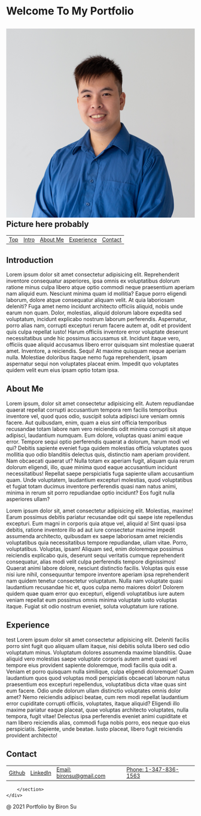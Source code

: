 <!DOCTYPE html>
<html lang="en">
<head>
    <title>Portfolio</title>
    <meta charset="UTF-8">
    <meta http-equiv="X-UA-Compatible" content="IE=edge">
    <meta name="viewport" content="width=device-width, initial-scale=1.0">
    <link rel="stylesheet" href="./style.css" type="text/css">
    <script type="text/javascript" src="./script.js"></script>
</head>
<body>
    <div class="header" id="top">
        <h1 class="hleft">Welcome To My Portfolio</h1>
        <h2 class="hright"> <img class="profilepic" src="./images/Biron Su.jpg" alt="Ello!"> Picture here probably</h2>
    </div>
    <div class="sticky navbar">
        <div class="container">
            <table>
                <tr>
                    <td class="top">
                        <a href="#top">Top</a>
                    </td>
                    <td class="intro">
                        <a href="#intro">Intro</a>
                    </td>
                    <td class="about">
                        <a href="#about">About Me</a>
                    </td>
                    <td class="experience">
                        <a href="#experience">Experience</a>
                    </td>
                    <td class="contact">
                        <a href="#contact">Contact</a>
                    </td>
                </tr>
            </table>
        </div>
    </div>
    <div id="content">
        <p class="anchor" id="intro"></p>
        <section>
            <h1>Introduction</h1>
            <p class="whole">
                Lorem ipsum dolor sit amet consectetur adipisicing elit. Reprehenderit inventore consequatur asperiores, ipsa omnis ex voluptatibus dolorum ratione minus culpa libero atque optio commodi neque praesentium aperiam nam aliquid eum.
                Nesciunt minima quam id mollitia? Eaque porro eligendi laborum, dolore atque consequatur aliquam velit. At quia laboriosam deleniti? Fuga amet nemo incidunt architecto officiis aliquid, nobis unde earum non quam.
                Dolor, molestias, aliquid dolorum labore expedita sed voluptatum, incidunt explicabo nostrum laborum perferendis. Aspernatur, porro alias nam, corrupti excepturi rerum facere autem at, odit et provident quis culpa repellat iusto!
                Harum officiis inventore error voluptate deserunt necessitatibus unde hic possimus accusamus sit. Incidunt itaque vero, officiis quae aliquid accusamus libero error quisquam sint molestiae quaerat amet. Inventore, a reiciendis. Sequi!
                At maxime quisquam neque aperiam nulla. Molestiae doloribus itaque nemo fuga reprehenderit, ipsam aspernatur sequi non voluptates placeat enim. Impedit quo voluptates quidem velit eum eius ipsam optio totam ipsa.
            </p>
        </section>
        <p class="anchor" id="about"></p>    
        <section>
            <h1>About Me</h1>
            <p class="hleft">
                Lorem ipsum, dolor sit amet consectetur adipisicing elit. Autem repudiandae quaerat repellat corrupti accusantium tempora rem facilis temporibus inventore vel, quod quos odio, suscipit soluta adipisci iure veniam omnis facere.
                Aut quibusdam, enim, quam a eius sint officia temporibus recusandae totam labore nam vero reiciendis odit minima corrupti sit atque adipisci, laudantium numquam. Eum dolore, voluptas quasi animi eaque error.
                Tempore sequi optio perferendis quaerat a dolorum, harum modi vel qui? Debitis sapiente eveniet fuga quidem molestias officia voluptates quos mollitia quo odio blanditiis delectus quis, distinctio nam aperiam provident.
                Nam obcaecati quaerat ut? Nulla totam ex aperiam fugit, aliquam quia rerum dolorum eligendi, illo, quae minima quod eaque accusantium incidunt necessitatibus! Repellat saepe perspiciatis fuga sapiente ullam accusantium quam.
                Unde voluptatem, laudantium excepturi molestias, quod voluptatibus et fugiat totam ducimus inventore perferendis quasi nam natus animi, minima in rerum sit porro repudiandae optio incidunt? Eos fugit nulla asperiores ullam?
            </p>
            <p class="hright">
                Lorem ipsum dolor sit, amet consectetur adipisicing elit. Molestias, maxime! Earum possimus debitis pariatur recusandae odit qui saepe iste repellendus excepturi. Eum magni in corporis quia atque vel, aliquid a!
                Sint quasi ipsa debitis, ratione inventore illo ad aut iure consectetur maxime impedit assumenda architecto, quibusdam ex saepe laboriosam amet reiciendis voluptatibus quia necessitatibus tempore repudiandae, ullam vitae. Porro, voluptatibus.
                Voluptas, ipsam! Aliquam sed, enim doloremque possimus reiciendis explicabo quis, deserunt sequi veritatis cumque reprehenderit consequatur, alias modi velit culpa perferendis tempore dignissimos! Quaerat animi labore dolore, nesciunt distinctio facilis.
                Voluptas quis esse nisi iure nihil, consequuntur tempore inventore aperiam ipsa reprehenderit nam quidem tenetur consectetur voluptatum. Nulla nam voluptate quasi laudantium recusandae hic et, quos culpa nemo maiores dolor!
                Dolorem quidem quae quam error quo excepturi, eligendi voluptatibus iure autem veniam repellat eum possimus omnis minima voluptate iusto voluptas itaque. Fugiat sit odio nostrum eveniet, soluta voluptatum iure ratione.
            </p>
        </section> 
        <p class="anchor" id="experience"></p>   
        <section>
            <h1>Experience</h1>
            <p class="whole">
                test
                Lorem ipsum dolor sit amet consectetur adipisicing elit. Deleniti facilis porro sint fugit quo aliquam ullam itaque, nisi debitis soluta libero sed odio voluptatum minus. Voluptatum dolores assumenda maxime blanditiis.
                Quae aliquid vero molestias saepe voluptate corporis autem amet quasi vel tempore eius provident sapiente doloremque, modi facilis quia odit a. Veniam et porro quisquam nulla similique, culpa eligendi doloremque!
                Quam laudantium quos quod voluptas modi perspiciatis obcaecati laborum natus praesentium eos excepturi repellendus, voluptatibus dicta vitae quas sint eum facere. Odio unde dolorum ullam distinctio voluptates omnis dolor amet?
                Nemo reiciendis adipisci beatae, cum rem modi repellat laudantium error cupiditate corrupti officiis, voluptates, itaque aliquid? Eligendi illo maxime pariatur eaque placeat, quae voluptas architecto voluptates, nulla tempora, fugit vitae!
                Delectus ipsa perferendis eveniet animi cupiditate et nam libero reiciendis alias, commodi fuga nobis porro, eos neque quo eius perspiciatis. Sapiente, unde beatae. Iusto placeat, libero fugit reiciendis provident architecto!
            </p>
        </section>
        <p class="anchor" id="contact"></p>
        <section>
            <h1>Contact</h1>
            <table>
                <tr>
                    <td><a href="https://github.com/BironSu" target="_blank">Github</a></td>
                    <td><a href="https://www.linkedin.com/in/bironsu/" target="_blank">LinkedIn</a></td>
                    <td><a href="mailto:bironsu@gmail.com" target="_blank">Email: bironsu@gmail.com</a></td>
                    <td><a href="tel:1-347-836-1563" target="_blank">Phone: 1-347-836-1563</a></td>
                </tr>
            </table>
            
        </section>
    </div>
</body>
<footer>
    <p>@ 2021 Portfolio by Biron Su</p>
</footer>
</html>
